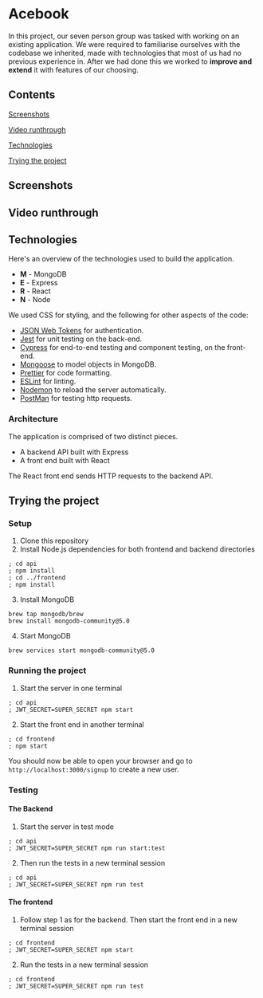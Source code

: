 # Acebook

In this project, our seven person group was tasked with working on an existing application. We were required to familiarise ourselves with the codebase we inherited, made with technologies that most of us had no previous experience in. After we had done this we worked to **improve and extend** it with features of our choosing.

## Contents

[Screenshots](#Screenshots)

[Video runthrough](#Video-runthrough)

[Technologies](#Technologies)

[Trying the project](#Trying-the-project)

## Screenshots



## Video runthrough



## Technologies

Here's an overview of the technologies used to build the application.

- **M** - MongoDB
- **E** - Express
- **R** - React
- **N** - Node

We used CSS for styling, and the following for other aspects of the code:

- [JSON Web Tokens](https://jwt.io/) for authentication.
- [Jest](https://jestjs.io/) for unit testing on the back-end.
- [Cypress](https://www.cypress.io/) for end-to-end testing and component testing, on the front-end.
- [Mongoose](https://mongoosejs.com) to model objects in MongoDB.
- [Prettier](https://prettier.io) for code formatting.
- [ESLint](https://eslint.org) for linting.
- [Nodemon](https://nodemon.io/) to reload the server automatically.
- [PostMan](https://www.postman.com) for testing http requests.

### Architecture

The application is comprised of two distinct pieces.

- A backend API built with Express
- A front end built with React

The React front end sends HTTP requests to the backend API.



## Trying the project

### Setup

1. Clone this repository
2. Install Node.js dependencies for both frontend and backend directories
```
; cd api
; npm install
; cd ../frontend
; npm install
```
3. Install MongoDB
```
brew tap mongodb/brew
brew install mongodb-community@5.0
```
4. Start MongoDB
```
brew services start mongodb-community@5.0
```

### Running the project

1. Start the server in one terminal

```
; cd api
; JWT_SECRET=SUPER_SECRET npm start
```

2. Start the front end in another terminal

```
; cd frontend
; npm start
```

You should now be able to open your browser and go to `http://localhost:3000/signup` to create a new user.

### Testing

#### The Backend

1. Start the server in test mode

```
; cd api
; JWT_SECRET=SUPER_SECRET npm run start:test
```

2. Then run the tests in a new terminal session

```
; cd api
; JWT_SECRET=SUPER_SECRET npm run test
```

#### The frontend

1. Follow step 1 as for the backend. Then start the front end in a new terminal session

```
; cd frontend
; JWT_SECRET=SUPER_SECRET npm start
```

2. Run the tests in a new terminal session

```
; cd frontend
; JWT_SECRET=SUPER_SECRET npm run test
```
